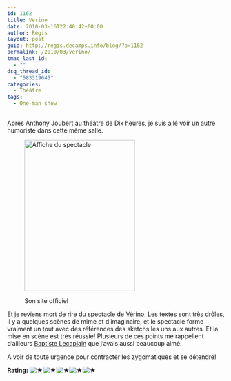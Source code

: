 ```yaml
---
id: 1162
title: Verino
date: 2010-03-16T22:40:42+00:00
author: Régis
layout: post
guid: http://regis.decamps.info/blog/?p=1162
permalink: /2010/03/verino/
tmac_last_id:
  - ""
dsq_thread_id:
  - "583319645"
categories:
  - Théâtre
tags:
  - One-man show
---
```

Après Anthony Joubert au théâtre de Dix heures, je suis allé voir un autre humoriste dans cette même salle.<figure id="attachment_1163" style="width: 256px" class="wp-caption alignleft">

[<img src="http://regis.decamps.info/blog/wp-content/uploads/2010/04/Afficheaccueil-256x350.jpg" alt="Affiche du spectacle" title="Vérino" width="256" height="350" class="size-medium wp-image-1163" srcset="http://regis.decamps.info/blog/wp-content/uploads/2010/04/Afficheaccueil-256x350.jpg 256w, http://regis.decamps.info/blog/wp-content/uploads/2010/04/Afficheaccueil.jpg 268w" sizes="(max-width: 256px) 100vw, 256px" />](http://www.verino.fr/)<figcaption class="wp-caption-text">Son site officiel</figcaption></figure> 

Et je reviens mort de rire du spectacle de [Vérino](http://www.verino.fr/). Les textes sont très drôles, il y a quelques scènes de mime et d’imaginaire, et le spectacle forme vraiment un tout avec des références des sketchs les uns aux autres. Et la mise en scène est très réussie! Plusieurs de ces points me rappellent d’ailleurs [Baptiste Lecaplain](http://regis.decamps.info/blog/2009/12/baptiste-se-tape-laffiche/) que j’avais aussi beaucoup aimé.

A voir de toute urgence pour contracter les zygomatiques et se détendre!

**Rating:** ![&#9733;](http://regis.decamps.info/blog/wp-content/plugins/xavins-review-ratings/default/star.png "5/5")![&#9733;](http://regis.decamps.info/blog/wp-content/plugins/xavins-review-ratings/default/star.png "5/5")![&#9733;](http://regis.decamps.info/blog/wp-content/plugins/xavins-review-ratings/default/star.png "5/5")![&#9733;](http://regis.decamps.info/blog/wp-content/plugins/xavins-review-ratings/default/star.png "5/5")![&#9733;](http://regis.decamps.info/blog/wp-content/plugins/xavins-review-ratings/default/star.png "5/5") 
